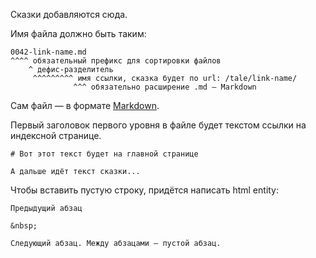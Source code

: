 Сказки добавляются сюда.

Имя файла должно быть таким:

```
0042-link-name.md
^^^^ обязательный префикс для сортировки файлов
    ^ дефис-разделитель
     ^^^^^^^^^ имя ссылки, сказка будет по url: /tale/link-name/
              ^^^ обязательно расширение .md — Markdown
```

Сам файл — в формате [Markdown](http://rukeba.com/by-the-way/markdown-sintaksis-po-russki/).

Первый заголовок первого уровня в файле будет текстом ссылки на индексной странице.

```
# Вот этот текст будет на главной странице

А дальше идёт текст сказки...
```

Чтобы вставить пустую строку, придётся написать html entity:

```
Предыдущий абзац

&nbsp;

Следующий абзац. Между абзацами — пустой абзац.
```
